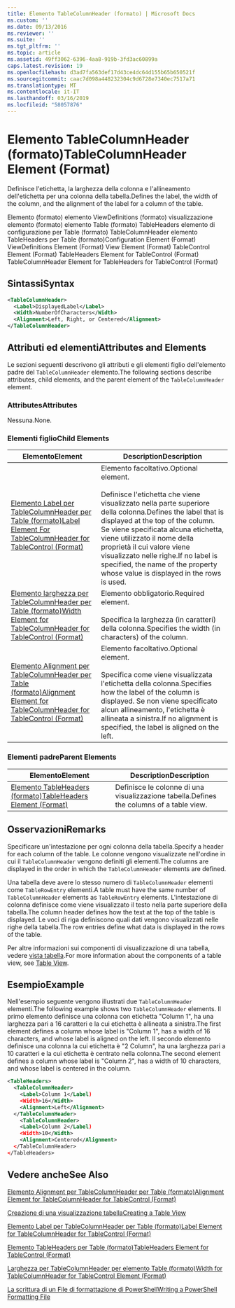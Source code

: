 ```yaml
---
title: Elemento TableColumnHeader (formato) | Microsoft Docs
ms.custom: ''
ms.date: 09/13/2016
ms.reviewer: ''
ms.suite: ''
ms.tgt_pltfrm: ''
ms.topic: article
ms.assetid: 49ff3062-6396-4aa8-919b-3fd3ac60899a
caps.latest.revision: 19
ms.openlocfilehash: d3ad7fa563def17d43ce4dc64d155b65b650521f
ms.sourcegitcommit: caac7d098a448232304c9d6728e7340ec7517a71
ms.translationtype: MT
ms.contentlocale: it-IT
ms.lasthandoff: 03/16/2019
ms.locfileid: "58057876"
---
```

# <a name="tablecolumnheader-element-format"></a><span data-ttu-id="21543-102">Elemento TableColumnHeader (formato)</span><span class="sxs-lookup"><span data-stu-id="21543-102">TableColumnHeader Element (Format)</span></span>

<span data-ttu-id="21543-103">Definisce l'etichetta, la larghezza della colonna e l'allineamento dell'etichetta per una colonna della tabella.</span><span class="sxs-lookup"><span data-stu-id="21543-103">Defines the label, the width of the column, and the alignment of the label for a column of the table.</span></span>

<span data-ttu-id="21543-104">Elemento (formato) elemento ViewDefinitions (formato) visualizzazione elemento (formato) elemento Table (formato) TableHeaders elemento di configurazione per Table (formato) TableColumnHeader elemento TableHeaders per Table (formato)</span><span class="sxs-lookup"><span data-stu-id="21543-104">Configuration Element (Format) ViewDefinitions Element (Format) View Element (Format) TableControl Element (Format) TableHeaders Element for TableControl (Format) TableColumnHeader Element for TableHeaders for TableControl (Format)</span></span>

## <a name="syntax"></a><span data-ttu-id="21543-105">Sintassi</span><span class="sxs-lookup"><span data-stu-id="21543-105">Syntax</span></span>

```xml
<TableColumnHeader>
  <Label>DisplayedLabel</Label>
  <Width>NumberOfCharacters</Width>
  <Alignment>Left, Right, or Centered</Alignment>
</TableColumnHeader>
```

## <a name="attributes-and-elements"></a><span data-ttu-id="21543-106">Attributi ed elementi</span><span class="sxs-lookup"><span data-stu-id="21543-106">Attributes and Elements</span></span>

<span data-ttu-id="21543-107">Le sezioni seguenti descrivono gli attributi e gli elementi figlio dell'elemento padre del `TableColumnHeader` elemento.</span><span class="sxs-lookup"><span data-stu-id="21543-107">The following sections describe attributes, child elements, and the parent element of the `TableColumnHeader` element.</span></span>

### <a name="attributes"></a><span data-ttu-id="21543-108">Attributes</span><span class="sxs-lookup"><span data-stu-id="21543-108">Attributes</span></span>

<span data-ttu-id="21543-109">Nessuna.</span><span class="sxs-lookup"><span data-stu-id="21543-109">None.</span></span>

### <a name="child-elements"></a><span data-ttu-id="21543-110">Elementi figlio</span><span class="sxs-lookup"><span data-stu-id="21543-110">Child Elements</span></span>

|<span data-ttu-id="21543-111">Elemento</span><span class="sxs-lookup"><span data-stu-id="21543-111">Element</span></span>|<span data-ttu-id="21543-112">Description</span><span class="sxs-lookup"><span data-stu-id="21543-112">Description</span></span>|
|-------------|-----------------|
|[<span data-ttu-id="21543-113">Elemento Label per TableColumnHeader per Table (formato)</span><span class="sxs-lookup"><span data-stu-id="21543-113">Label Element For TableColumnHeader for TableControl (Format)</span></span>](./label-element-for-tablecolumnheader-for-tablecontrol-format.md)|<span data-ttu-id="21543-114">Elemento facoltativo.</span><span class="sxs-lookup"><span data-stu-id="21543-114">Optional element.</span></span><br /><br /> <span data-ttu-id="21543-115">Definisce l'etichetta che viene visualizzato nella parte superiore della colonna.</span><span class="sxs-lookup"><span data-stu-id="21543-115">Defines the label that is displayed at the top of the column.</span></span> <span data-ttu-id="21543-116">Se viene specificata alcuna etichetta, viene utilizzato il nome della proprietà il cui valore viene visualizzato nelle righe.</span><span class="sxs-lookup"><span data-stu-id="21543-116">If no label is specified, the name of the property whose value is displayed in the rows is used.</span></span>|
|[<span data-ttu-id="21543-117">Elemento larghezza per TableColumnHeader per Table (formato)</span><span class="sxs-lookup"><span data-stu-id="21543-117">Width Element for TableColumnHeader for TableControl (Format)</span></span>](./width-element-for-tablecolumnheader-for-tablecontrol-format.md)|<span data-ttu-id="21543-118">Elemento obbligatorio.</span><span class="sxs-lookup"><span data-stu-id="21543-118">Required element.</span></span><br /><br /> <span data-ttu-id="21543-119">Specifica la larghezza (in caratteri) della colonna.</span><span class="sxs-lookup"><span data-stu-id="21543-119">Specifies the width (in characters) of the column.</span></span>|
|[<span data-ttu-id="21543-120">Elemento Alignment per TableColumnHeader per Table (formato)</span><span class="sxs-lookup"><span data-stu-id="21543-120">Alignment Element for TableColumnHeader for TableControl (Format)</span></span>](./alignment-element-for-tablecolumnheader-for-tablecontrol-format.md)|<span data-ttu-id="21543-121">Elemento facoltativo.</span><span class="sxs-lookup"><span data-stu-id="21543-121">Optional element.</span></span><br /><br /> <span data-ttu-id="21543-122">Specifica come viene visualizzata l'etichetta della colonna.</span><span class="sxs-lookup"><span data-stu-id="21543-122">Specifies how the label of the column is displayed.</span></span> <span data-ttu-id="21543-123">Se non viene specificato alcun allineamento, l'etichetta è allineata a sinistra.</span><span class="sxs-lookup"><span data-stu-id="21543-123">If no alignment is specified, the label is aligned on the left.</span></span>|

### <a name="parent-elements"></a><span data-ttu-id="21543-124">Elementi padre</span><span class="sxs-lookup"><span data-stu-id="21543-124">Parent Elements</span></span>

|<span data-ttu-id="21543-125">Elemento</span><span class="sxs-lookup"><span data-stu-id="21543-125">Element</span></span>|<span data-ttu-id="21543-126">Description</span><span class="sxs-lookup"><span data-stu-id="21543-126">Description</span></span>|
|-------------|-----------------|
|[<span data-ttu-id="21543-127">Elemento TableHeaders (formato)</span><span class="sxs-lookup"><span data-stu-id="21543-127">TableHeaders Element (Format)</span></span>](./tableheaders-element-format.md)|<span data-ttu-id="21543-128">Definisce le colonne di una visualizzazione tabella.</span><span class="sxs-lookup"><span data-stu-id="21543-128">Defines the columns of a table view.</span></span>|

## <a name="remarks"></a><span data-ttu-id="21543-129">Osservazioni</span><span class="sxs-lookup"><span data-stu-id="21543-129">Remarks</span></span>

<span data-ttu-id="21543-130">Specificare un'intestazione per ogni colonna della tabella.</span><span class="sxs-lookup"><span data-stu-id="21543-130">Specify a header for each column of the table.</span></span> <span data-ttu-id="21543-131">Le colonne vengono visualizzate nell'ordine in cui il `TableColumnHeader` vengono definiti gli elementi.</span><span class="sxs-lookup"><span data-stu-id="21543-131">The columns are displayed in the order in which the `TableColumnHeader` elements are defined.</span></span>

<span data-ttu-id="21543-132">Una tabella deve avere lo stesso numero di `TableColumnHeader` elementi come `TableRowEntry` elementi.</span><span class="sxs-lookup"><span data-stu-id="21543-132">A table must have the same number of `TableColumnHeader` elements as `TableRowEntry` elements.</span></span> <span data-ttu-id="21543-133">L'intestazione di colonna definisce come viene visualizzato il testo nella parte superiore della tabella.</span><span class="sxs-lookup"><span data-stu-id="21543-133">The column header defines how the text at the top of the table is displayed.</span></span> <span data-ttu-id="21543-134">Le voci di riga definiscono quali dati vengono visualizzati nelle righe della tabella.</span><span class="sxs-lookup"><span data-stu-id="21543-134">The row entries define what data is displayed in the rows of the table.</span></span>

<span data-ttu-id="21543-135">Per altre informazioni sui componenti di visualizzazione di una tabella, vedere [vista tabella](./creating-a-table-view.md).</span><span class="sxs-lookup"><span data-stu-id="21543-135">For more information about the components of a table view, see [Table View](./creating-a-table-view.md).</span></span>

## <a name="example"></a><span data-ttu-id="21543-136">Esempio</span><span class="sxs-lookup"><span data-stu-id="21543-136">Example</span></span>

<span data-ttu-id="21543-137">Nell'esempio seguente vengono illustrati due `TableColumnHeader` elementi.</span><span class="sxs-lookup"><span data-stu-id="21543-137">The following example shows two `TableColumnHeader` elements.</span></span> <span data-ttu-id="21543-138">Il primo elemento definisce una colonna con etichetta "Column 1", ha una larghezza pari a 16 caratteri e la cui etichetta è allineata a sinistra.</span><span class="sxs-lookup"><span data-stu-id="21543-138">The first element defines a column whose label is "Column 1", has a width of 16 characters, and whose label is aligned on the left.</span></span> <span data-ttu-id="21543-139">Il secondo elemento definisce una colonna la cui etichetta è "2 Column", ha una larghezza pari a 10 caratteri e la cui etichetta è centrato nella colonna.</span><span class="sxs-lookup"><span data-stu-id="21543-139">The second element defines a column whose label is "Column 2", has a width of 10 characters, and whose label is centered in the column.</span></span>

```xml
<TableHeaders>
  <TableColumnHeader>
    <Label>Column 1</Label)
    <Width>16</Width>
    <Alignment>Left</Alignment>
  </TableColumnHeader>
    <TableColumnHeader>
    <Label>Column 2</Label)
    <Width>10</Width>
    <Alignment>Centered</Alignment>
  </TableColumnHeader>
</TableHeaders>
```

## <a name="see-also"></a><span data-ttu-id="21543-140">Vedere anche</span><span class="sxs-lookup"><span data-stu-id="21543-140">See Also</span></span>

[<span data-ttu-id="21543-141">Elemento Alignment per TableColumnHeader per Table (formato)</span><span class="sxs-lookup"><span data-stu-id="21543-141">Alignment Element for TableColumnHeader for TableControl (Format)</span></span>](./alignment-element-for-tablecolumnheader-for-tablecontrol-format.md)

[<span data-ttu-id="21543-142">Creazione di una visualizzazione tabella</span><span class="sxs-lookup"><span data-stu-id="21543-142">Creating a Table View</span></span>](./creating-a-table-view.md)

[<span data-ttu-id="21543-143">Elemento Label per TableColumnHeader per Table (formato)</span><span class="sxs-lookup"><span data-stu-id="21543-143">Label Element for TableColumnHeader for TableControl (Format)</span></span>](./label-element-for-tablecolumnheader-for-tablecontrol-format.md)

[<span data-ttu-id="21543-144">Elemento TableHeaders per Table (formato)</span><span class="sxs-lookup"><span data-stu-id="21543-144">TableHeaders Element for TableControl (Format)</span></span>](./tableheaders-element-format.md)

[<span data-ttu-id="21543-145">Larghezza per TableColumnHeader per elemento Table (formato)</span><span class="sxs-lookup"><span data-stu-id="21543-145">Width for TableColumnHeader for TableControl Element (Format)</span></span>](./width-element-for-tablecolumnheader-for-tablecontrol-format.md)

[<span data-ttu-id="21543-146">La scrittura di un File di formattazione di PowerShell</span><span class="sxs-lookup"><span data-stu-id="21543-146">Writing a PowerShell Formatting File</span></span>](./writing-a-powershell-formatting-file.md)
